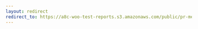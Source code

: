 ```yaml
---
layout: redirect
redirect_to: https://a8c-woo-test-reports.s3.amazonaws.com/public/pr-merge/38603/api/index.html
---
```

